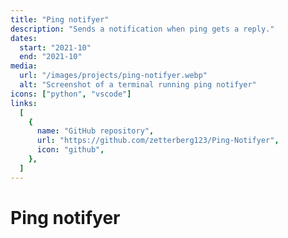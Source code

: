```yaml
---
title: "Ping notifyer"
description: "Sends a notification when ping gets a reply."
dates:
  start: "2021-10"
  end: "2021-10"
media:
  url: "/images/projects/ping-notifyer.webp"
  alt: "Screenshot of a terminal running ping notifyer"
icons: ["python", "vscode"]
links:
  [
    {
      name: "GitHub repository",
      url: "https://github.com/zetterberg123/Ping-Notifyer",
      icon: "github",
    },
  ]
---
```


# Ping notifyer
